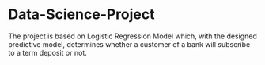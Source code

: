 # Data-Science-Project
The project is based on Logistic Regression Model which, with the designed predictive model,  determines whether a customer of a bank will subscribe to a term deposit or not.
